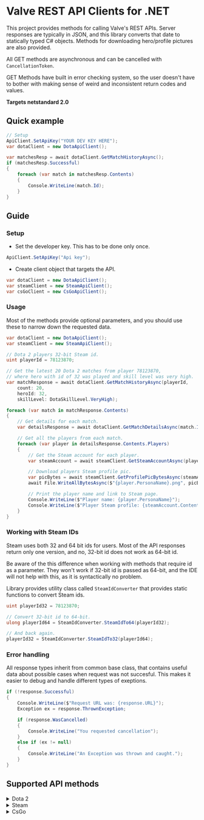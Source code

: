 # Valve REST API Clients for .NET
This project provides methods for calling Valve's REST APIs.
Server responses are typically in JSON, and this library converts that date to statically typed C# objects.
Methods for downloading hero/profile pictures are also provided.

All GET methods are asynchronous and can be cancelled with `CancellationToken`.

GET Methods have built in error checking system, so the user doesn't have to bother with making sense of weird and inconsistent return codes and values. 

**Targets netstandard 2.0**

## Quick example
```c#
// Setup
ApiClient.SetApiKey("YOUR DEV KEY HERE");
var dotaClient = new DotaApiClient();

var matchesResp = await dotaClient.GetMatchHistoryAsync();
if (matchesResp.Successful)
{
    foreach (var match in matchesResp.Contents)
    {
        Console.WriteLine(match.Id);
    }
}
```
## Guide

### Setup
* Set the developer key. This has to be done only once.
```c#
ApiClient.SetApiKey("Api key");
```
* Create client object that targets the API.
```c#
var dotaClient = new DotaApiClient();
var steamClient = new SteamApiClient();
var csGoClient = new CsGoApiClient();
```

### Usage
Most of the methods provide optional parameters, and you should use these
to narrow down the requested data.

```c#
var dotaClient = new DotaApiClient();
var steamClient = new SteamApiClient();

// Dota 2 players 32-bit Steam id.
uint playerId = 78123870;

// Get the latest 20 Dota 2 matches from player 78123870,
// where hero with id of 32 was played and skill level was very high.
var matchResponse = await dotaClient.GetMatchHistoryAsync(playerId,
    count: 20,
    heroId: 32,
    skillLevel: DotaSkillLevel.VeryHigh);

foreach (var match in matchResponse.Contents)
{
    // Get details for each match.
    var detailsResponse = await dotaClient.GetMatchDetailsAsync(match.Id);

    // Get all the players from each match.
    foreach (var player in detailsResponse.Contents.Players)
    {
        // Get the Steam account for each player.
        var steamAccount = await steamClient.GetSteamAccountAsync(player.Id64);

        // Download players Steam profile pic.
        var picBytes = await steamClient.GetProfilePicBytesAsync(steamAccount.Contents.AvatarMediumURL);
        await File.WriteAllBytesAsync($"{player.PersonaName}.png", picBytes.Contents);

        // Print the player name and link to Steam page.
        Console.WriteLine($"Player name: {player.PersonaName}");
        Console.WriteLine($"Player Steam profile: {steamAccount.Contents.ProfileURL}");
    }
}
```

### Working with Steam IDs
Steam uses both 32 and 64 bit ids for users. Most of the API responses return only one
version, and no, 32-bit id does not work as 64-bit id.

Be aware of the this difference when working with methods that require id as a parameter.
They won't work if 32-bit id is passed as 64-bit, and the IDE will not help with this, as it is syntactically no problem.

Library provides utility class called `SteamIdConverter` that provides static functions to convert Steam ids.



```c#
uint playerId32 = 78123870;

// Convert 32-bit id to 64-bit.
ulong playerId64 = SteamIdConverter.SteamIdTo64(playerId32);

// And back again.
playerId32 = SteamIdConverter.SteamIdTo32(playerId64);
```


### Error handling

All response types inherit from common base class, that contains useful data
about possible cases when request was not succesful. This makes it easier to debug and
handle different types of exeptions.

```c#
if (!response.Successful)
{
    Console.WriteLine($"Request URL was: {response.URL}");
    Exception ex = response.ThrownException;

    if (response.WasCancelled)
    {
        Console.WriteLine("You requested cancellation");
    }
    else if (ex != null)
    {
        Console.WriteLine("An Exception was thrown and caught.");
    }
}
```


## Supported API methods


<details>
<summary>Dota 2</summary>
<br>
IDOTA2Fantasy_205790
<pre>GET GetFantasyPlayerStats/v1         IMPLEMENTED ✔️
GET GetPlayerOfficialInfo/v1         IMPLEMENTED ✔️
GET GetProPlayerList/v1              IMPLEMENTED ✔️</pre>
IDOTA2MatchStats_570
<pre>GET GetRealtimeStats/v1              IMPLEMENTED ✔️</pre>
IDOTA2Match_205790
<pre>GET GetLeagueListing/v1              IMPLEMENTED ✔️</pre>
IDOTA2Match_570
<pre>GET GetLiveLeagueGames/v1            IMPLEMENTED ✔️
GET GetMatchDetails/v1               IMPLEMENTED ✔️
GET GetMatchHistory/v1               IMPLEMENTED ✔️
GET GetMatchHistoryBySequenceNum/v1  IMPLEMENTED ✔️
GET GetTeamInfoByTeamID/v1           IMPLEMENTED ✔️
GET GetTopLiveEventGame/v1           IMPLEMENTED ✔️
GET GetTopLiveGame/v1                IMPLEMENTED ✔️
GET GetTopWeekendTourneyGames/v1     IMPLEMENTED ✔️ 
GET GetTournamentPlayerStats/v2      IMPLEMENTED ✔️</pre>
IDOTA2StreamSystem_205790
<pre>GET GetBroadcasterInfo/v1            IMPLEMENTED ✔️</pre>
IDOTA2StreamSystem_570
<pre>GET GetBroadcasterInfo/v1            IMPLEMENTED ✔️</pre>
IDOTA2Ticket_570
<pre>GET ClaimBadgeReward/v1              IMPLEMENTED ❌
GET GetSteamIDForBadgeID/v1          IMPLEMENTED ❌
GET SteamAccountValidForBadgeType/v1 IMPLEMENTED ❌</pre>
IEconDOTA2_205790
<pre>GET GetItemIconPath/v1               IMPLEMENTED ✔️</pre>
IEconDOTA2_570
<pre>GET GetEventStatsForAccount/v1       IMPLEMENTED ✔️
GET GetGameItems/v1                  IMPLEMENTED ✔️
GET GetHeroes/v1                     IMPLEMENTED ✔️
GET GetItemCreators/v1               IMPLEMENTED ✔️
GET GetRarities/v1                   IMPLEMENTED ✔️
GET GetTournamentPrizePool/v1        IMPLEMENTED ✔️</pre>
IEconItems_570
<pre>GET GetEquippedPlayerItems/v1        IMPLEMENTED ✔️
GET GetPlayerItems/v1                IMPLEMENTED ✔️
GET GetSchemaURL/v1                  IMPLEMENTED ✔️
GET GetStoreMetaData/v1              IMPLEMENTED ✔️</pre>
</details>

<details>
<summary>Steam</summary>
<br>
ISteamWebAPIUtil
<pre>GetServerInfo/v1                     IMPLEMENTED ✔️
GetSupportedAPIList/v1               IMPLEMENTED ✔️</pre>
ISteamUser
<pre>GetFriendList/v1                     IMPLEMENTED ✔️
GetPlayerSummaries/v2                IMPLEMENTED ✔️
GetPlayerBans/v1                     IMPLEMENTED ✔️</pre>
ISteamUser
<pre>GetNewsForApp/v2                     IMPLEMENTED ✔️</pre>
IStoreService
<pre>GetAppList/v1                        IMPLEMENTED ✔️</pre>
</details>


<details>
<summary>CsGo</summary>
<br>
ICSGOServers_730
<pre>GetGameServersStatus/v1              IMPLEMENTED ✔️</pre>
</details>

